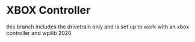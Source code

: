 # XBOX Controller
this branch includes the drivetrain only and is set up to work with an xbox controller and wpilib 2020